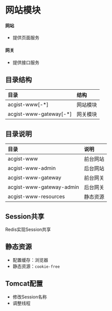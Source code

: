 # 网站模块

#### 网站

* 提供页面服务

#### 网关

* 提供接口服务

## 目录结构

|目录|结构|
|:--|:--|
|acgist-www[-*]|网站模块|
|acgist-www-gateway[-*]|网关模块|

## 目录说明

|目录|说明|
|:--|:--|
|acgist-www|前台网站|
|acgist-www-admin|后台网站|
|acgist-www-gateway|前台网关|
|acgist-www-gateway-admin|后台网关|
|acgist-www-resources|静态资源|

## Session共享

Redis实现Session共享

## 静态资源

* 配置缓存：浏览器
* 静态资源：`cookie-free`

## Tomcat配置

* 修改Session名称
* 调整线程